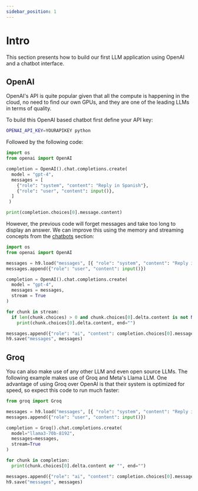 ```yaml
---
sidebar_position: 1
---
```


# Intro

This section presents how to build our first LLM application using OpenAI and a chatbot interface.

## OpenAI

OpenAI's API is quite popular given that all the compute is happening in the cloud, no need to find our own GPUs, and they are one of the leading LLMs in terms of quality.

To build this OpenAI based chatbot first define your API key:

```bash
OPENAI_API_KEY=YOURAPIKEY python
```

Followed by the following code:

```python
import os
from openai import OpenAI

completion = OpenAI().chat.completions.create(
  model = "gpt-4",
  messages = [
    {"role": "system", "content": "Reply in Spanish"},
    {"role": "user", "content": input()},
  ]
 )

print(completion.choices[0].message.content)
```

However, the previous code will forget messages and take too long to display an answer. We can improve this using the memory and streaming concepts from the [chatbots](../apps/chatbots.md) section:

```python
import os
from openai import OpenAI

messages = h9.load("messages", [{ "role": "system", "content": "Reply in Spanish" }])
messages.append({"role": "user", "content": input()})

completion = OpenAI().chat.completions.create(
  model = "gpt-4",
  messages = messages,
  stream = True
)

for chunk in stream:
  if len(chunk.choices) > 0 and chunk.choices[0].delta.content is not None: 
    print(chunk.choices[0].delta.content, end="")

messages.append({"role": "ai", "content": completion.choices[0].message.content})
h9.save("messages", messages)
```

## Groq

You can also make use of any other LLM and even open source LLMs. The following example makes use of Groq and Meta's Llama LLM. One advantage of using Groq over OpenAI is that their system is optimized for speed, so expect this code to run much faster:

```python
from groq import Groq

messages = h9.load("messages", [{ "role": "system", "content": "Reply in Spanish" }])
messages.append({"role": "user", "content": input()})

completion = Groq().chat.completions.create(
  model="llama3-70b-8192",
  messages=messages,
  stream=True
)

for chunk in completion:
  print(chunk.choices[0].delta.content or "", end="")

messages.append({"role": "ai", "content": completion.choices[0].message.content})
h9.save("messages", messages)
```